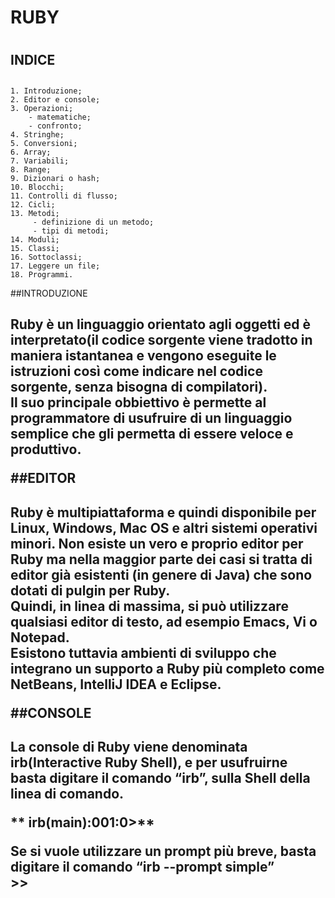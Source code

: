 # RUBY <h1>      

## INDICE <h2>  
	1. Introduzione;  
	2. Editor e console;  
	3. Operazioni;  
		- matematiche;  
		- confronto;  
	4. Stringhe;  
	5. Conversioni;  
	6. Array;  
	7. Variabili;  
	8. Range;   
	9. Dizionari o hash;  
    10. Blocchi;  
    11. Controlli di flusso;  
    12. Cicli;  
    13. Metodi;  
		 - definizione di un metodo;   
		 - tipi di metodi;  
    14. Moduli;  
    15. Classi;  
    16. Sottoclassi;  
    17. Leggere un file;  
    18. Programmi.  
 
##INTRODUZIONE <h2>    
     
Ruby è un linguaggio orientato agli oggetti ed è interpretato(il codice sorgente viene tradotto in maniera istantanea e vengono eseguite le istruzioni così come 
indicare nel codice sorgente, senza bisogna di compilatori).    
Il suo principale obbiettivo è permette al programmatore di usufruire di un linguaggio semplice che gli permetta di essere veloce e produttivo. 

##EDITOR <h2>     
     
Ruby è multipiattaforma e quindi disponibile per Linux, Windows, Mac OS e altri sistemi operativi minori. 
Non esiste un vero e proprio editor per Ruby ma nella maggior parte dei casi si tratta di editor già esistenti (in genere di Java) che sono dotati di pulgin per Ruby.    
Quindi, in linea di massima, si può utilizzare qualsiasi editor di testo, ad esempio Emacs, Vi o Notepad.  
Esistono tuttavia ambienti di sviluppo che integrano un supporto a Ruby più completo come NetBeans, IntelliJ IDEA e Eclipse.

##CONSOLE <h2>      
     
La console di Ruby viene denominata irb(Interactive Ruby Shell), e per usufruirne basta digitare il comando “irb”, sulla Shell della linea di comando.       
       
** irb(main):001:0\>\**   
   
Se si vuole utilizzare un prompt più breve, basta digitare il comando “irb --prompt simple”    
**>>**   

